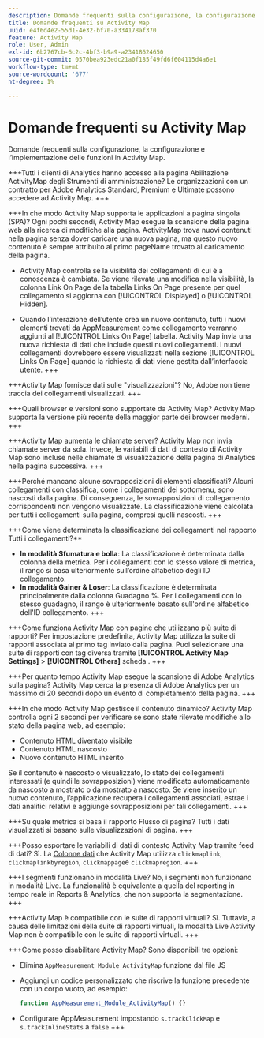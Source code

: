 ```yaml
---
description: Domande frequenti sulla configurazione, la configurazione e l’implementazione delle funzioni in Activity Map.
title: Domande frequenti su Activity Map
uuid: e4f6d4e2-55d1-4e32-bf70-a334178af370
feature: Activity Map
role: User, Admin
exl-id: 6b2767cb-6c2c-4bf3-b9a9-a23418624650
source-git-commit: 0570bea923edc21a0f185f49fd6f604115d4a6e1
workflow-type: tm+mt
source-wordcount: '677'
ht-degree: 1%

---
```


# Domande frequenti su Activity Map

Domande frequenti sulla configurazione, la configurazione e l’implementazione delle funzioni in Activity Map.

+++Tutti i clienti di Analytics hanno accesso alla pagina Abilitazione ActivityMap degli Strumenti di amministrazione?
Le organizzazioni con un contratto per Adobe Analytics Standard, Premium e Ultimate possono accedere ad Activity Map.
+++

+++In che modo Activity Map supporta le applicazioni a pagina singola (SPA)?
Ogni pochi secondi, Activity Map esegue la scansione della pagina web alla ricerca di modifiche alla pagina. ActivityMap trova nuovi contenuti nella pagina senza dover caricare una nuova pagina, ma questo nuovo contenuto è sempre attribuito al primo pageName trovato al caricamento della pagina.

* Activity Map controlla se la visibilità dei collegamenti di cui è a conoscenza è cambiata. Se viene rilevata una modifica nella visibilità, la colonna Link On Page della tabella Links On Page presente per quel collegamento si aggiorna con [!UICONTROL Displayed] o [!UICONTROL Hidden].

* Quando l’interazione dell’utente crea un nuovo contenuto, tutti i nuovi elementi trovati da AppMeasurement come collegamento verranno aggiunti al [!UICONTROL Links On Page] tabella. Activity Map invia una nuova richiesta di dati che include questi nuovi collegamenti. I nuovi collegamenti dovrebbero essere visualizzati nella sezione [!UICONTROL Links On Page] quando la richiesta di dati viene gestita dall’interfaccia utente.
+++

+++Activity Map fornisce dati sulle &quot;visualizzazioni&quot;?
No, Adobe non tiene traccia dei collegamenti visualizzati.
+++

+++Quali browser e versioni sono supportate da Activity Map?
Activity Map supporta la versione più recente della maggior parte dei browser moderni.
+++

+++Activity Map aumenta le chiamate server?
Activity Map non invia chiamate server da sola. Invece, le variabili di dati di contesto di Activity Map sono incluse nelle chiamate di visualizzazione della pagina di Analytics nella pagina successiva.
+++

+++Perché mancano alcune sovrapposizioni di elementi classificati?
Alcuni collegamenti con classifica, come i collegamenti dei sottomenu, sono nascosti dalla pagina. Di conseguenza, le sovrapposizioni di collegamento corrispondenti non vengono visualizzate. La classificazione viene calcolata per tutti i collegamenti sulla pagina, compresi quelli nascosti.
+++

+++Come viene determinata la classificazione dei collegamenti nel rapporto Tutti i collegamenti?**
* **In modalità Sfumatura e bolla**: La classificazione è determinata dalla colonna della metrica. Per i collegamenti con lo stesso valore di metrica, il rango si basa ulteriormente sull’ordine alfabetico degli ID collegamento.
* **In modalità Gainer &amp; Loser**: La classificazione è determinata principalmente dalla colonna Guadagno %. Per i collegamenti con lo stesso guadagno, il rango è ulteriormente basato sull&#39;ordine alfabetico dell&#39;ID collegamento.
+++

+++Come funziona Activity Map con pagine che utilizzano più suite di rapporti?
Per impostazione predefinita, Activity Map utilizza la suite di rapporti associata al primo tag inviato dalla pagina. Puoi selezionare una suite di rapporti con tag diversa tramite **[!UICONTROL Activity Map Settings]** > **[!UICONTROL Others]** scheda .
+++

+++Per quanto tempo Activity Map esegue la scansione di Adobe Analytics sulla pagina?
Activity Map cerca la presenza di Adobe Analytics per un massimo di 20 secondi dopo un evento di completamento della pagina.
+++

+++In che modo Activity Map gestisce il contenuto dinamico?
Activity Map controlla ogni 2 secondi per verificare se sono state rilevate modifiche allo stato della pagina web, ad esempio:

* Contenuto HTML diventato visibile
* Contenuto HTML nascosto
* Nuovo contenuto HTML inserito

Se il contenuto è nascosto o visualizzato, lo stato dei collegamenti interessati (e quindi le sovrapposizioni) viene modificato automaticamente da nascosto a mostrato o da mostrato a nascosto. Se viene inserito un nuovo contenuto, l’applicazione recupera i collegamenti associati, estrae i dati analitici relativi e aggiunge sovrapposizioni per tali collegamenti.
+++

+++Su quale metrica si basa il rapporto Flusso di pagina?
Tutti i dati visualizzati si basano sulle visualizzazioni di pagina.
+++

+++Posso esportare le variabili di dati di contesto Activity Map tramite feed di dati?
Sì. La [Colonne dati](/help/export/analytics-data-feed/c-df-contents/datafeeds-reference.md) che Activity Map utilizza `clickmaplink`, `clickmaplinkbyregion`, `clickmappage`e `clickmapregion`.
+++

+++I segmenti funzionano in modalità Live?
No, i segmenti non funzionano in modalità Live. La funzionalità è equivalente a quella del reporting in tempo reale in Reports &amp; Analytics, che non supporta la segmentazione.
+++

+++Activity Map è compatibile con le suite di rapporti virtuali?
Sì. Tuttavia, a causa delle limitazioni della suite di rapporti virtuali, la modalità Live Activity Map non è compatibile con le suite di rapporti virtuali.
+++

+++Come posso disabilitare Activity Map?
Sono disponibili tre opzioni:

* Elimina `AppMeasurement_Module_ActivityMap` funzione dal file JS
* Aggiungi un codice personalizzato che riscrive la funzione precedente con un corpo vuoto, ad esempio:

   ```js
   function AppMeasurement_Module_ActivityMap() {}
   ```

* Configurare AppMeasurement impostando `s.trackClickMap` e `s.trackInlineStats` a `false`
+++
